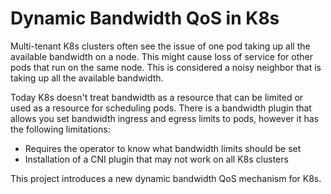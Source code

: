 Dynamic Bandwidth QoS in K8s
============================

Multi-tenant K8s clusters often see the issue of one pod taking up all
the available bandwidth on a node. This might cause loss of service for
other pods that run on the same node. This is considered a noisy neighbor
that is taking up all the available bandwidth.

Today K8s doesn't treat bandwidth as a resource that can be limited or used
as a resource for scheduling pods. There is a bandwidth plugin that
allows you set bandwidth ingress and egress limits to pods, however it has
the following limitations:
*  Requires the operator to know what bandwidth limits should be set
*  Installation of a CNI plugin that may not work on all K8s clusters

This project introduces a new dynamic bandwidth QoS mechanism for K8s.
